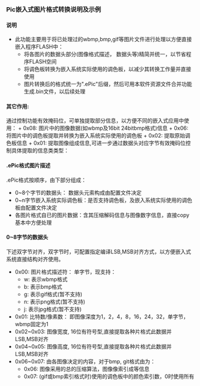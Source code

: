 ### Pic嵌入式图片格式转换说明及示例

#### 说明
  * 此功能主要用于将已处理过的wbmp,bmp,gif等图片文件进行处理以方便直接嵌入程序FLASH中：
    + 将各图片的数据头部分(图像格式描述， 数据头等)精简并统一，以节省程序FLASH空间
    + 将调色板转换为嵌入系统实际使用的调色板，以减少其转换工作量并直接使用
    + 图片转换后的格式统一为".ePic"后缀，然后可用本软件资源文件合并功能生成.bin文件，以后续处理
#### 其它作用:
  通过控制功能有效掩码位，可单独提取部分信息，以方便不同的嵌入式应用中使用：
    +  0x08: 图片中的图像数据(如wbmp及16bit 24bitbmp格式)信息
    +  0x06: 将图片中的调色板提取并转换为嵌入系统实际使用的调色板
    +  0x02: 提取原始调色板信息
    +  0x01: 提取图像组成信息,可进一步通过数据头对应字节有效掩码位控制具体提取的信息类类型：

#### .ePic格式图片描述
  .ePic格式按顺序，由下部分组成：
  * 0~8个字节的数据头： 数据头元索构成由配置文件决定
  * 0~n字节嵌入系统实际调色板：是否支持调色板，及嵌入系统实际使用的调色板由配置文件决定
  * 各图片格式自已的图片数据：含其压缩解码信息与图像数字信息，直接copy基本中方便处理

#### 0~8字节的数据头
  下述双字节对齐，双字节时，可配置指定编译LSB,MSB对齐方式，以方便嵌入式系统直接结构对齐使用。
  * 0x00: 图片格式描述符： 单字节，现支持：
    + w: 表示wbmp格式
    + b: 表示bmp格式
    + g: 表示gif格式(暂不支持)
    + n: 表示png格式(暂不支持)
    + j: 表示jpg格式(暂不支持)
  * 0x01: 比特数/像素数： 即图像深度为1，2，4，8，16，24，32，单字节，wbmp固定为1
  * 0x02~0x03: 图像宽度, 16位有符号型,直接提取各种片格式此数据并LSB,MSB对齐
  * 0x04~0x05: 图像高度, 16位有符号型,直接提取各种片格式此数据并LSB,MSB对齐
  * 0x06~0x07: 由各图像决定的内容，对于bmp, git格式由为：
    + 0x06: 图像采用的总的压缩算法，图像像索引成等信息
    + 0x07: (gif或bmp索引格式时)使用的调色板中的颜色索引数，0时使用所有

